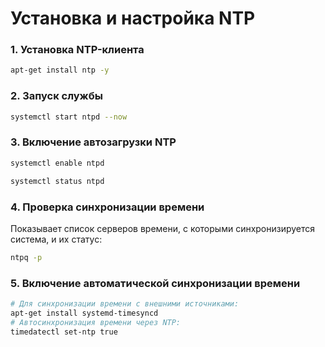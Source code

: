 # Установка и настройка NTP

### 1. Установка NTP-клиента

```bash
apt-get install ntp -y
```

### 2. Запуск службы

```bash
systemctl start ntpd --now
```

### 3. Включение автозагрузки NTP

```bash
systemctl enable ntpd
```

```bash
systemctl status ntpd
```

### 4. Проверка синхронизации времени

Показывает список серверов времени, с которыми синхронизируется система, и их статус:

```bash
ntpq -p
```

### 5. Включение автоматической синхронизации времени

```bash
# Для синхронизации времени с внешними источниками:
apt-get install systemd-timesyncd
# Автосинхронизация времени через NTP:
timedatectl set-ntp true
```
